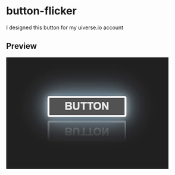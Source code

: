 # button-flicker

I designed this button for my uiverse.io account

## Preview
![Button Preview](https://github.com/John-CFO/button-1/blob/master/flicker_button.gif?raw=true)
